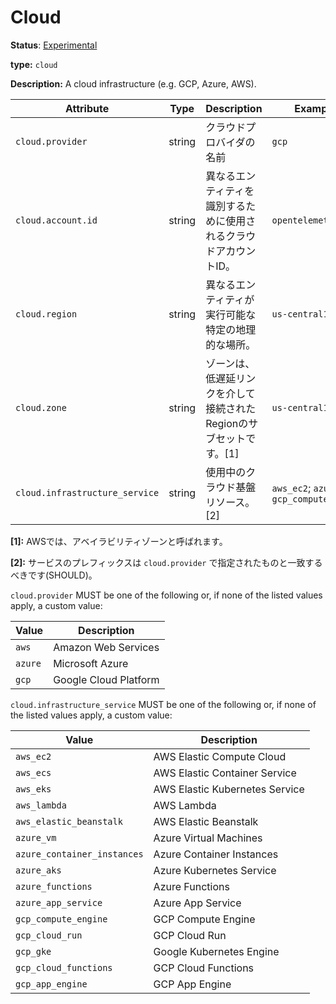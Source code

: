 # Cloud

**Status**: [Experimental](../../document-status.md)

**type:** `cloud`

**Description:** A cloud infrastructure (e.g. GCP, Azure, AWS).

<!-- semconv cloud -->
| Attribute  | Type | Description  | Examples  | Required |
|---|---|---|---|---|
| `cloud.provider` | string | クラウドプロバイダの名前 | `gcp` | No |
| `cloud.account.id` | string | 異なるエンティティを識別するために使用されるクラウドアカウントID。| `opentelemetry` | No |
| `cloud.region` | string | 異なるエンティティが実行可能な特定の地理的な場所。| `us-central1` | No |
| `cloud.zone` | string | ゾーンは、低遅延リンクを介して接続されたRegionのサブセットです。[1] | `us-central1-a` | No |
| `cloud.infrastructure_service` | string | 使用中のクラウド基盤リソース。[2] | `aws_ec2`; `azure_vm`; `gcp_compute_engine` | No |

**[1]:** AWSでは、アベイラビリティゾーンと呼ばれます。

**[2]:** サービスのプレフィックスは `cloud.provider` で指定されたものと一致するべきです(SHOULD)。

`cloud.provider` MUST be one of the following or, if none of the listed values apply, a custom value:

| Value  | Description |
|---|---|
| `aws` | Amazon Web Services |
| `azure` | Microsoft Azure |
| `gcp` | Google Cloud Platform |

`cloud.infrastructure_service` MUST be one of the following or, if none of the listed values apply, a custom value:

| Value  | Description |
|---|---|
| `aws_ec2` | AWS Elastic Compute Cloud |
| `aws_ecs` | AWS Elastic Container Service |
| `aws_eks` | AWS Elastic Kubernetes Service |
| `aws_lambda` | AWS Lambda |
| `aws_elastic_beanstalk` | AWS Elastic Beanstalk |
| `azure_vm` | Azure Virtual Machines |
| `azure_container_instances` | Azure Container Instances |
| `azure_aks` | Azure Kubernetes Service |
| `azure_functions` | Azure Functions |
| `azure_app_service` | Azure App Service |
| `gcp_compute_engine` | GCP Compute Engine |
| `gcp_cloud_run` | GCP Cloud Run |
| `gcp_gke` | Google Kubernetes Engine |
| `gcp_cloud_functions` | GCP Cloud Functions |
| `gcp_app_engine` | GCP App Engine |
<!-- endsemconv -->
